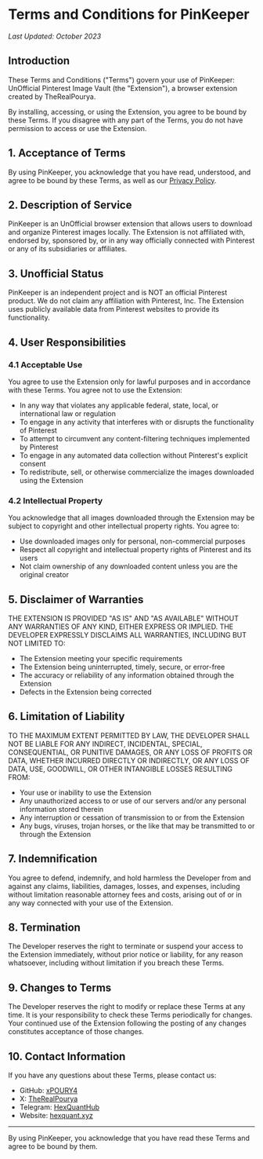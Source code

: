 # Terms and Conditions for PinKeeper

*Last Updated: October 2023*

## Introduction

These Terms and Conditions ("Terms") govern your use of PinKeeper: UnOfficial Pinterest Image Vault (the "Extension"), a browser extension created by TheRealPourya.

By installing, accessing, or using the Extension, you agree to be bound by these Terms. If you disagree with any part of the Terms, you do not have permission to access or use the Extension.

## 1. Acceptance of Terms

By using PinKeeper, you acknowledge that you have read, understood, and agree to be bound by these Terms, as well as our [Privacy Policy](PRIVACY.md).

## 2. Description of Service

PinKeeper is an UnOfficial browser extension that allows users to download and organize Pinterest images locally. The Extension is not affiliated with, endorsed by, sponsored by, or in any way officially connected with Pinterest or any of its subsidiaries or affiliates.

## 3. Unofficial Status

PinKeeper is an independent project and is NOT an official Pinterest product. We do not claim any affiliation with Pinterest, Inc. The Extension uses publicly available data from Pinterest websites to provide its functionality.

## 4. User Responsibilities

### 4.1 Acceptable Use
You agree to use the Extension only for lawful purposes and in accordance with these Terms. You agree not to use the Extension:

- In any way that violates any applicable federal, state, local, or international law or regulation
- To engage in any activity that interferes with or disrupts the functionality of Pinterest
- To attempt to circumvent any content-filtering techniques implemented by Pinterest
- To engage in any automated data collection without Pinterest's explicit consent
- To redistribute, sell, or otherwise commercialize the images downloaded using the Extension

### 4.2 Intellectual Property
You acknowledge that all images downloaded through the Extension may be subject to copyright and other intellectual property rights. You agree to:

- Use downloaded images only for personal, non-commercial purposes
- Respect all copyright and intellectual property rights of Pinterest and its users
- Not claim ownership of any downloaded content unless you are the original creator

## 5. Disclaimer of Warranties

THE EXTENSION IS PROVIDED "AS IS" AND "AS AVAILABLE" WITHOUT ANY WARRANTIES OF ANY KIND, EITHER EXPRESS OR IMPLIED. THE DEVELOPER EXPRESSLY DISCLAIMS ALL WARRANTIES, INCLUDING BUT NOT LIMITED TO:

- The Extension meeting your specific requirements
- The Extension being uninterrupted, timely, secure, or error-free
- The accuracy or reliability of any information obtained through the Extension
- Defects in the Extension being corrected

## 6. Limitation of Liability

TO THE MAXIMUM EXTENT PERMITTED BY LAW, THE DEVELOPER SHALL NOT BE LIABLE FOR ANY INDIRECT, INCIDENTAL, SPECIAL, CONSEQUENTIAL, OR PUNITIVE DAMAGES, OR ANY LOSS OF PROFITS OR DATA, WHETHER INCURRED DIRECTLY OR INDIRECTLY, OR ANY LOSS OF DATA, USE, GOODWILL, OR OTHER INTANGIBLE LOSSES RESULTING FROM:

- Your use or inability to use the Extension
- Any unauthorized access to or use of our servers and/or any personal information stored therein
- Any interruption or cessation of transmission to or from the Extension
- Any bugs, viruses, trojan horses, or the like that may be transmitted to or through the Extension

## 7. Indemnification

You agree to defend, indemnify, and hold harmless the Developer from and against any claims, liabilities, damages, losses, and expenses, including without limitation reasonable attorney fees and costs, arising out of or in any way connected with your use of the Extension.

## 8. Termination

The Developer reserves the right to terminate or suspend your access to the Extension immediately, without prior notice or liability, for any reason whatsoever, including without limitation if you breach these Terms.

## 9. Changes to Terms

The Developer reserves the right to modify or replace these Terms at any time. It is your responsibility to check these Terms periodically for changes. Your continued use of the Extension following the posting of any changes constitutes acceptance of those changes.

## 10. Contact Information

If you have any questions about these Terms, please contact us:

- GitHub: [xPOURY4](https://github.com/xPOURY4)
- X: [TheRealPourya](https://x.com/TheRealPourya)
- Telegram: [HexQuantHub](https://t.me/HexQuantHub)
- Website: [hexquant.xyz](https://hexquant.xyz)

---

By using PinKeeper, you acknowledge that you have read these Terms and agree to be bound by them. 